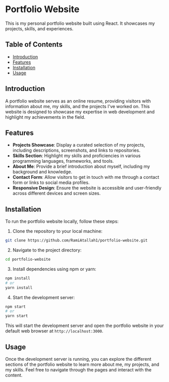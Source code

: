 # Portfolio Website

This is my personal portfolio website built using React. It showcases my projects, skills, and experiences.

## Table of Contents

- [Introduction](#introduction)
- [Features](#features)
- [Installation](#installation)
- [Usage](#usage)

## Introduction

A portfolio website serves as an online resume, providing visitors with information about me, my skills, and the projects I've worked on. This website is designed to showcase my expertise in web development and highlight my achievements in the field.

## Features

- **Projects Showcase**: Display a curated selection of my projects, including descriptions, screenshots, and links to repositories.
- **Skills Section**: Highlight my skills and proficiencies in various programming languages, frameworks, and tools.
- **About Me**: Provide a brief introduction about myself, including my background and knowledge.
- **Contact Form**: Allow visitors to get in touch with me through a contact form or links to social media profiles.
- **Responsive Design**: Ensure the website is accessible and user-friendly across different devices and screen sizes.

## Installation

To run the portfolio website locally, follow these steps:

1. Clone the repository to your local machine:

```bash
git clone https://github.com/RamiAtallah1/portfolio-website.git
```

2. Navigate to the project directory:

```bash
cd portfolio-website
```

3. Install dependencies using npm or yarn:

```bash
npm install
# or
yarn install
```

4. Start the development server:

```bash
npm start
# or
yarn start
```

This will start the development server and open the portfolio website in your default web browser at `http://localhost:3000`.

## Usage

Once the development server is running, you can explore the different sections of the portfolio website to learn more about me, my projects, and my skills. Feel free to navigate through the pages and interact with the content.
